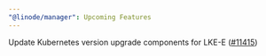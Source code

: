 ```yaml
---
"@linode/manager": Upcoming Features
---
```


Update Kubernetes version upgrade components for LKE-E ([#11415](https://github.com/linode/manager/pull/11415))
